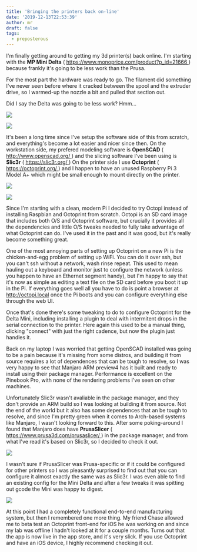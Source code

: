```yaml
---
title: 'Bringing the printers back on-line'
date: '2019-12-13T22:53:39'
author: mr
draft: false
tags:
  - preposterous
---
```

I'm finally getting around to getting my 3d printer(s) back online. I'm
starting with the **MP Mini Delta** ( [
https://www.monoprice.com/product?p_id=21666
](https://www.monoprice.com/product?p_id=21666) ) because frankly it's going
to be less work than the Prusa.

For the most part the hardware was ready to go. The filament did something
I've never seen before where it cracked between the spool and the extruder
drive, so I warmed-up the nozzle a bit and pulled that section out.

Did I say the Delta was going to be less work? Hmm...

![](/assets/49-image0.jpeg)

![](/assets/49-image1.jpeg)  

It's been a long time since I've setup the software side of this from scratch,
and everything's become a lot easier and nicer since then. On the workstation
side, my prefered modeling software is **OpenSCAD** ( [
http://www.openscad.org/ ](http://www.openscad.org/) ) and the slicing
software I've been using is **Slic3r** ( [ https://slic3r.org/
](https://slic3r.org/) ) On the printer side I use **Octoprint** ( [
https://octoprint.org/ ](https://octoprint.org/) ) and I happen to have an
unused Raspberry Pi 3 Model A+ which might be small enough to mount directly
on the printer.

![](/assets/49-image2.jpeg)  

![](/assets/49-image4.jpeg)  

Since I'm starting with a clean, modern Pi I decided to try Octopi instead of
installing Raspbian and Octoprint from scratch. Octopi is an SD card image
that includes both O/S and Octoprint software, but crucially it provides all
the dependencies and little O/S tweaks needed to fully take advantage of what
Octoprint can do. I've used it in the past and it was good, but it's really
become something great.

One of the most annoying parts of setting up Octoprint on a new Pi is the
chicken-and-egg problem of setting up WiFi. You can do it over ssh, but you
can't ssh without a network, wash rinse repeat. This used to mean hauling out
a keyboard and monitor just to configure the network (unless you happen to
have an Ethernet segment handy), but I'm happy to say that it's now as simple
as editing a text file on the SD card before you boot it up in the Pi. If
everything goes well all you have to do is point a browser at
http://octopi.local once the Pi boots and you can configure everything else
through the web UI.

Once that's done there's some tweaking to do to configure Octoprint for the
Delta Mini, including installing a plugin to deal with intermitent drops in
the serial connection to the printer. Here again this used to be a manual
thing, clicking "connect" with just the right cadence, but now the plugin just
handles it.

Back on my laptop I was worried that getting OpenSCAD installed was going to
be a pain because it's missing from some distros, and building it from source
requires a lot of dependences that can be tough to resolve, so I was very
happy to see that Manjaro ARM preview4 has it built and ready to install using
their package manager. Performance is excellent on the Pinebook Pro, with none
of the rendering problems I've seen on other machines.

Unfortunately Slic3r wasn't avaliable in the package manager, and they don't
provide an ARM build so I was looking at building it from source. Not the end
of the world but it also has some dependences that an be tough to resolve, and
since I'm pretty green when it comes to Arch-based systems like Manjaro, I
wasn't looking forward to this. After some poking-around I found that Manjaro
does have **PrusaSlicer** ( [ https://www.prusa3d.com/prusaslicer/
](https://www.prusa3d.com/prusaslicer/) ) in the package manager, and from
what I've read it's based on Slic3r, so I decided to check it out.

![](/assets/49-image5.jpeg)  

I wasn't sure if PrusaSlicer was Prusa-specific or if it could be configured
for other printers so I was pleasantly surprised to find out that you can
configure it almost exactly the same was as Slic3r. I was even able to find an
existing config for the Mini Delta and after a few tweaks it was spitting out
gcode the Mini was happy to digest.

![](/assets/49-image6.png)  

At this point I had a completely functional end-to-end manufacturing system,
but then I remembered one more thing. My friend Chase allowed me to beta test
an Octoprint front-end for iOS he was working on and since my lab was offline
I hadn't looked at it for a couple months. Turns out that the app is now live
in the app store, and it's very slick. If you use Octoprint and have an iOS
device, I highly recommend checking it out.

